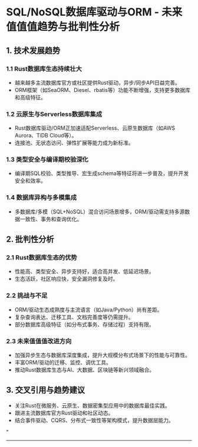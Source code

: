 ﻿# SQL/NoSQL数据库驱动与ORM - 未来值值值趋势与批判性分析

## 1. 技术发展趋势

### 1.1 Rust数据库生态持续壮大

- 越来越多主流数据库官方或社区提供Rust驱动，异步/同步API日益完善。
- ORM框架（如SeaORM、Diesel、rbatis等）功能不断增强，支持更多数据库和高级特征。

### 1.2 云原生与Serverless数据库集成

- Rust数据库驱动/ORM正加速适配Serverless、云原生数据库（如AWS Aurora、TiDB Cloud等）。
- 连接池、无状态访问、弹性扩展等能力成为新标准。

### 1.3 类型安全与编译期校验深化

- 编译期SQL校验、类型推导、宏生成schema等特征将进一步普及，提升开发安全和效率。

### 1.4 数据库异构与多模集成

- 多数据库/多模（SQL+NoSQL）混合访问场景增多，ORM/驱动需支持多源数据一致性、事务和查询优化。

## 2. 批判性分析

### 2.1 Rust数据库生态的优势

- 性能高、类型安全、异步支持好，适合高并发、低延迟场景。
- 生态活跃，社区响应快，安全漏洞修复及时。

### 2.2 挑战与不足

- ORM/驱动生态成熟度与主流语言（如Java/Python）尚有差距。
- 复杂查询表达、迁移工具、文档完善度等仍需提升。
- 部分数据库高级特征（如分布式事务、存储过程）支持有限。

### 2.3 未来值值值改进方向

- 加强异步生态与数据库深度集成，提升大规模分布式场景下的性能与可靠性。
- 丰富ORM/驱动的迁移、监控、调优工具。
- 推动Rust数据库生态与AI、大数据、区块链等新兴领域融合。

## 3. 交叉引用与趋势建议

- 关注Rust在微服务、云原生、数据密集型应用中的数据库最佳实践。
- 跟进主流数据库官方Rust驱动和社区动态。
- 结合事件驱动、CQRS、分布式一致性等架构模式，提升数据层能力。

"

---
